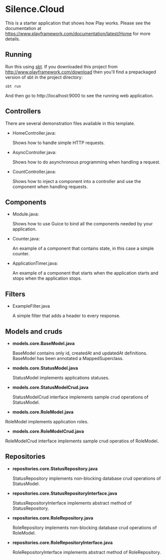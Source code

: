 # Silence.Cloud

This is a starter application that shows how Play works.  Please see the documentation at https://www.playframework.com/documentation/latest/Home for more details.

## Running

Run this using [sbt](http://www.scala-sbt.org/).  If you downloaded this project from http://www.playframework.com/download then you'll find a prepackaged version of sbt in the project directory:

```
sbt run
```

And then go to http://localhost:9000 to see the running web application.

## Controllers

There are several demonstration files available in this template.

- HomeController.java:

  Shows how to handle simple HTTP requests.

- AsyncController.java:

  Shows how to do asynchronous programming when handling a request.

- CountController.java:

  Shows how to inject a component into a controller and use the component when
  handling requests.

## Components

- Module.java:

  Shows how to use Guice to bind all the components needed by your application.

- Counter.java:

  An example of a component that contains state, in this case a simple counter.

- ApplicationTimer.java:

  An example of a component that starts when the application starts and stops
  when the application stops.

## Filters

- ExampleFilter.java

  A simple filter that adds a header to every response.
  
## Models and cruds

 - **models.core.BaseModel.java**
   
   BaseModel contains only id, createdAt and updatedAt definitions. BaseModel has 
   been annotated a MappedSuperclass.
   
 - **models.core.StatusModel.java**
   
   StatusModel implements applications statuses.
    
 - **models.core.StatusModelCrud.java**
 
   StatusModelCrud interface implements sample crud operations of StatusModel.
   
  - **models.core.RoleModel.java**
  
   RoleModel implements application roles.
   
  - **models.core.RoleModelCrud.java**
  
   RoleModelCrud interface implements sample crud operatios of RoleModel.
   
## Repositories

  - **repositories.core.StatusRepository.java**
  
    StatusRepository implements non-blocking database crud operations of 
    StatusModel.
    
  - **repositories.core.StatusRepositoryInterface.java**
      
    StatusRepositoryInterface implements abstract method of 
    StatusRepository.
   
  - **repositories.core.RoleRepository.java**
  
    RoleRepository implements non-blocking database crud operations 
    of RoleModel.
    
   - **repositories.core.RoleRepositoryInterface.java**
    
     RoleRepositoryInterface implements abstract method of RoleRepository.